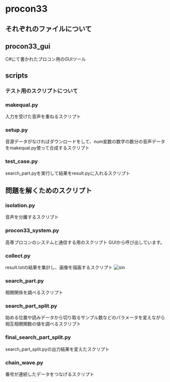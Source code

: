 # procon33
## それぞれのファイルについて
## procon33_gui
C#にて書かれたプロコン用のGUIツール
## scripts
### テスト用のスクリプトについて
### makequal.py
入力を受けた音声を重ねるスクリプト
### setup.py
音源データがなければダウンロードをして、num変数の数字の数分の音声データをmakequal.py使って合成するスクリプト
### test_case.py
search_part.pyを実行して結果をresult.pyに入れるスクリプト
## 問題を解くためのスクリプト
### isolation.py
音声を分離するスクリプト
### procon33_system.py
高専プロコンのシステムと通信する用のスクリプト
GUIから呼び出しています。
### collect.py
result.txtの結果を集計し、画像を描画するスクリプト
![sin](https://user-images.githubusercontent.com/84483903/196017454-fdedf1b6-9f02-4b1d-a35c-2dbe3363d52d.png)

### search_part.py
相関関係を調べるスクリプト
### search_part_split.py
始める位置や読みデータから切り取るサンプル数などのパラメータを変えながら相互相関関数の値を調べるスクリプト
### final_search_part_split.py
search_part_split.pyの出力結果を変えたスクリプト
### chain_wave.py
番号が連続したデータをつなげるスクリプト

